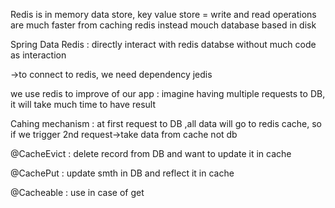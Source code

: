 Redis is in memory data store, key value store = write and read operations are much faster from caching redis instead mouch database based in disk

Spring Data Redis : directly interact with redis databse without much code as interaction

->to connect to redis, we need dependency jedis

we use redis to improve of our app : imagine having multiple requests to DB, it will take much time to have result

Cahing mechanism : at first request to DB ,all data will go to redis cache, so if we trigger 2nd request->take data from cache not db

@CacheEvict : delete record from DB and want to update it in cache

@CachePut : update smth in DB and reflect it in cache

@Cacheable : use in case of get
